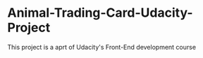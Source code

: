 # Animal-Trading-Card-Udacity-Project
This project is a aprt of Udacity's Front-End development course
